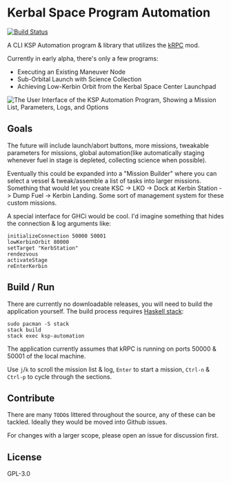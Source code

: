 # Kerbal Space Program Automation

[![Build Status](https://travis-ci.org/prikhi/ksp-automation.svg?branch=master)](https://travis-ci.org/prikhi/ksp-automation)

A CLI KSP Automation program & library that utilizes the [kRPC][krpc] mod.

Currently in early alpha, there's only a few programs:

* Executing an Existing Maneuver Node
* Sub-Orbital Launch with Science Collection
* Achieving Low-Kerbin Orbit from the Kerbal Space Center Launchpad

![The User Interface of the KSP Automation Program, Showing a Mission List, Parameters, Logs, and Options](http://bugs.sleepanarchy.com/projects/ksp-automation/repository/revisions/master/entry/screenshot.png "KSP Automation Screenshot")


## Goals

The future will include launch/abort buttons, more missions, tweakable
parameters for missions, global automation(like automatically staging whenever
fuel in stage is depleted, collecting science when possible).

Eventually this could be expanded into a "Mission Builder" where you can select
a vessel & tweak/assemble a list of tasks into larger missions. Something that
would let you create KSC -> LKO -> Dock at Kerbin Station -> Dump Fuel ->
Kerbin Landing. Some sort of management system for these custom missions.

A special interface for GHCi would be cool. I'd imagine something that hides
the connection & log arguments like:

    initializeConnection 50000 50001
    lowKerbinOrbit 80000
    setTarget "KerbStation"
    rendezvous
    activateStage
    reEnterKerbin


## Build / Run

There are currently no downloadable releases, you will need to build the
application yourself. The build process requires [Haskell stack][stack]:

    sudo pacman -S stack
    stack build
    stack exec ksp-automation

The application currently assumes that kRPC is running on ports 50000 & 50001
of the local machine.

Use `j`/`k` to scroll the mission list & log, `Enter` to start a mission,
`Ctrl-n` & `Ctrl-p` to cycle through the sections.


## Contribute

There are many `TODO`s littered throughout the source, any of these can be
tackled. Ideally they would be moved into Github issues.

For changes with a larger scope, please open an issue for discussion first.


## License

GPL-3.0


[krpc]: https://github.com/krpc/krpc/
[stack]: https://github.com/commercialhaskell/stack/
